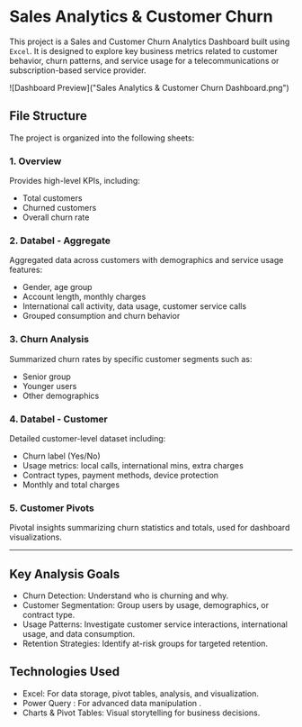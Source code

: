 # Sales Analytics & Customer Churn 

This project is a Sales and Customer Churn Analytics Dashboard built using `Excel`. 
It is designed to explore key business metrics related to customer behavior, churn patterns, and service usage for a telecommunications or subscription-based service provider.

![Dashboard Preview]("Sales Analytics & Customer Churn Dashboard.png")

## File Structure

The project is organized into the following sheets:

### 1. Overview
Provides high-level KPIs, including:
- Total customers
- Churned customers
- Overall churn rate

### 2. Databel - Aggregate
Aggregated data across customers with demographics and service usage features:
- Gender, age group  
- Account length, monthly charges
- International call activity, data usage, customer service calls
- Grouped consumption and churn behavior

### 3. Churn Analysis
Summarized churn rates by specific customer segments such as:
- Senior group
- Younger users
- Other demographics

### 4. Databel - Customer
Detailed customer-level dataset including:
- Churn label (Yes/No)
- Usage metrics: local calls, international mins, extra charges
- Contract types, payment methods, device protection
- Monthly and total charges

### 5. Customer Pivots
Pivotal insights summarizing churn statistics and totals, used for dashboard visualizations.

---

## Key Analysis Goals

- Churn Detection: Understand who is churning and why.
- Customer Segmentation: Group users by usage, demographics, or contract type.
- Usage Patterns: Investigate customer service interactions, international usage, and data consumption.
- Retention Strategies: Identify at-risk groups for targeted retention.

##  Technologies Used

- Excel: For data storage, pivot tables, analysis, and visualization.
- Power Query : For advanced data manipulation .
- Charts & Pivot Tables: Visual storytelling for business decisions.

 
